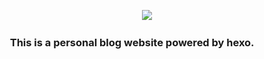<div align="center">

![](http://osxg0gzju.bkt.clouddn.com/avatar2.png?imageView2/2/w/200/h/200/q/100|imageslim )

</div>

### 　　This is a personal blog website powered by hexo.